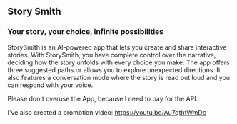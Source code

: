 ## Story Smith
### Your story, your choice, infinite possibilities

StorySmith is an AI-powered app that lets you create and share interactive stories. With StorySmith, you have complete control over the narrative, deciding how the story unfolds with every choice you make. The app offers three suggested paths or allows you to explore unexpected directions.
It also features a conversation mode where the story is read out loud and you can respond with your voice.

Please don't overuse the App, because I need to pay for the API.

I've also created a promotion video: https://youtu.be/Au7qthtWmDc
